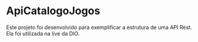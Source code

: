 # ApiCatalogoJogos
Este projeto foi desenvolvido para exemplificar a estrutura de uma API Rest. Ela foi utilizada na live da DIO.
